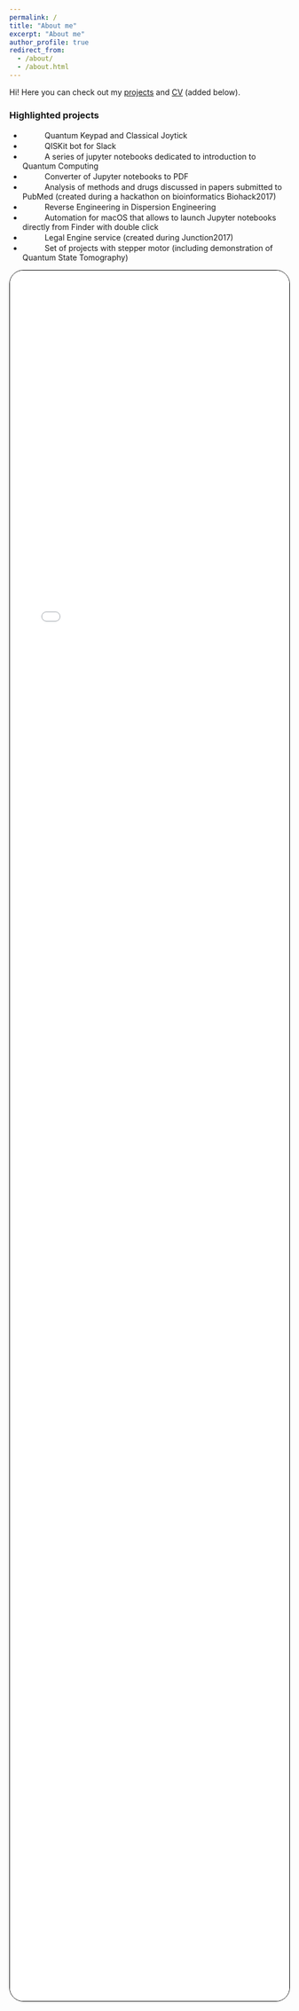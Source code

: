 ```yaml
---
permalink: /
title: "About me"
excerpt: "About me"
author_profile: true
redirect_from:
  - /about/
  - /about.html
---
```


Hi! Here you can check out my [projects](https://akarazeevprojects.github.io/en) and [CV](assets/data/karazeev_cv.pdf) (added below).

<h3>Highlighted projects</h3>

- <a style="text-decoration: none;" href="https://github.com/akarazeevprojects/joystick"><img height="16" src="https://img.shields.io/github/stars/akarazeevprojects/joystick.svg?color=gree&logo=github&logoColor=white"> <img height="16" src="https://img.shields.io/github/forks/akarazeevprojects/joystick.svg?color=orange"></a> Quantum Keypad and Classical Joytick
- <a style="text-decoration: none;" href="https://github.com/akarazeev/qiskit-slack-bot"><img height="16" src="https://img.shields.io/github/stars/akarazeev/qiskit-slack-bot.svg?color=gree&logo=github&logoColor=white"> <img height="16" src="https://img.shields.io/github/forks/akarazeev/qiskit-slack-bot.svg?color=orange"></a> QISKit bot for Slack
- <a style="text-decoration: none;" href="https://github.com/RQC-QApp/Seminars"><img height="16" src="https://img.shields.io/github/stars/RQC-QApp/Seminars.svg?color=gree&logo=github&logoColor=white"> <img height="16" src="https://img.shields.io/github/forks/RQC-QApp/Seminars.svg?color=orange"></a> A series of jupyter notebooks dedicated to introduction to Quantum Computing
- <a style="text-decoration: none;" href="https://github.com/akarazeevprojects/ipy2pdf"><img height="16" src="https://img.shields.io/github/stars/akarazeevprojects/ipy2pdf.svg?color=gree&logo=github&logoColor=white"> <img height="16" src="https://img.shields.io/github/forks/akarazeevprojects/ipy2pdf.svg?color=orange"></a> Converter of Jupyter notebooks to PDF
- <a style="text-decoration: none;" href="https://github.com/akarazeev/BioHack2017"><img height="16" src="https://img.shields.io/github/stars/akarazeev/BioHack2017.svg?color=gree&logo=github&logoColor=white"> <img height="16" src="https://img.shields.io/github/forks/akarazeev/BioHack2017.svg?color=orange"></a> Analysis of methods and drugs discussed in papers submitted to PubMed (created during a hackathon on bioinformatics Biohack2017)
- <a style="text-decoration: none;" href="https://github.com/akarazeev/REDE"><img height="16" src="https://img.shields.io/github/stars/akarazeev/REDE.svg?color=gree&logo=github&logoColor=white"> <img height="16" src="https://img.shields.io/github/forks/akarazeev/REDE.svg?color=orange"></a> Reverse Engineering in Dispersion Engineering
- <a style="text-decoration: none;" href="https://github.com/akarazeev/click_click_ipynb"><img height="16" src="https://img.shields.io/github/stars/akarazeev/click_click_ipynb.svg?color=gree&logo=github&logoColor=white"> <img height="16" src="https://img.shields.io/github/forks/akarazeev/click_click_ipynb.svg?color=orange"></a> Automation for macOS that allows to launch Jupyter notebooks directly from Finder with double click
- <a style="text-decoration: none;" href="https://github.com/akarazeev/LegalTech"><img height="16" src="https://img.shields.io/github/stars/akarazeev/LegalTech.svg?color=gree&logo=github&logoColor=white"> <img height="16" src="https://img.shields.io/github/forks/akarazeev/LegalTech.svg?color=orange"></a> Legal Engine service (created during Junction2017)
- <a style="text-decoration: none;" href="https://github.com/akarazeevprojects/StepperProjects"><img height="16" src="https://img.shields.io/github/stars/akarazeevprojects/StepperProjects.svg?color=gree&logo=github&logoColor=white"> <img height="16" src="https://img.shields.io/github/forks/akarazeevprojects/StepperProjects.svg?color=orange"></a> Set of projects with stepper motor (including demonstration of Quantum State Tomography)

<embed src="assets/data/karazeev_cv.pdf" style="border:1px solid black; border-radius: 25px;" type="application/pdf" width="100%" height="80%" />

<!-- <div style="margin-left: 30%; width: 300px; margin-top: 10px;">
  <script type="text/javascript" id="clustrmaps" src="//cdn.clustrmaps.com/map_v2.js?d=uExopPGR_UvWBy2ooILbk8Zx51b-TlMItGXyikhm4kg&cl=ffffff&w=a"></script>
</div> -->
